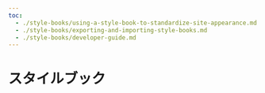 ```yaml
---
toc:
  - ./style-books/using-a-style-book-to-standardize-site-appearance.md
  - ./style-books/exporting-and-importing-style-books.md
  - ./style-books/developer-guide.md
---
```

# スタイルブック


